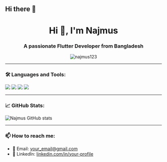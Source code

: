 ## Hi there 👋

<h1 align="center">Hi 👋, I'm Najmus</h1>
<h3 align="center">A passionate Flutter Developer from Bangladesh</h3>

<p align="center">
  <img src="https://komarev.com/ghpvc/?username=najmus123&label=Profile%20views&color=0e75b6&style=flat" alt="najmus123" />
</p>

---

### 🛠️ Languages and Tools:
<p align="left">
  <img src="https://img.shields.io/badge/Dart-0175C2?style=for-the-badge&logo=dart&logoColor=white" />
  <img src="https://img.shields.io/badge/Flutter-02569B?style=for-the-badge&logo=flutter&logoColor=white" />
  <img src="https://img.shields.io/badge/Firebase-FFCA28?style=for-the-badge&logo=firebase&logoColor=black" />
  <img src="https://img.shields.io/badge/GitHub-181717?style=for-the-badge&logo=github&logoColor=white" />
</p>

---

### 📈 GitHub Stats:
<p align="left">
  <img src="https://github-readme-stats.vercel.app/api?username=najmus123&show_icons=true&theme=radical" alt="Najmus GitHub stats" />
</p>

---

### 📫 How to reach me:
- 💌 Email: your_email@gmail.com
- 💼 LinkedIn: [linkedin.com/in/your-profile](https://linkedin.com/in/your-profile)

